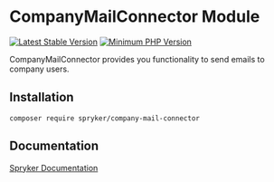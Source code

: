 # CompanyMailConnector Module
[![Latest Stable Version](https://poser.pugx.org/spryker/company-mail-connector/v/stable.svg)](https://packagist.org/packages/spryker/company-mail-connector)
[![Minimum PHP Version](https://img.shields.io/badge/php-%3E%3D%208.1-8892BF.svg)](https://php.net/)

CompanyMailConnector provides you functionality to send emails to company users.

## Installation

```
composer require spryker/company-mail-connector
```

## Documentation

[Spryker Documentation](https://docs.spryker.com)

